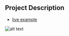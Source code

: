 ## Project Description

* [live example](https://learning-zone.github.io/website-templates/css3_photo_two/)

![alt text](https://github.com/learning-zone/Website-Templates/blob/master/assets/CSS3_photo_two.png "CSS3_photo_two")

